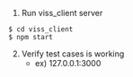 
1. Run viss_client server

```
$ cd viss_client
$ npm start
```

2. Verify test cases is working
    - ex) 127.0.0.1:3000